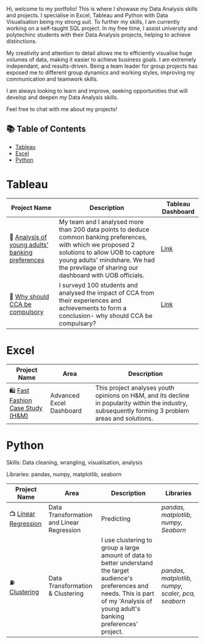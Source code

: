 Hi, welcome to my portfolio!
This is where I showase my Data Analysis skills and projects. I specialise in Excel, Tableau and Python with Data Visualisation being my strong suit. To further my skills, I am currently working on a self-taught SQL project. In my free time, I assist university and polytechinc students with their Data Analysis projects, helping to achieve distinctions. 

My creativity and attention to detail allows me to efficiently visualise huge volumes of data, making it easier to achieve business goals. I am extremely independant, and results-driven. Being a team leader for group projects has exposed me to different group dynamics and working styles, improving my communication and teamwork skills.

I am always looking to learn and improve, seeking opportunities that will develop and deepen my Data Analysis skills.

Feel free to chat with me about my projects!

## 📚 Table of Contents
- [Tableau](#tableau)
- [Excel](#Excel)
- [Python](#python)

# Tableau

| Project Name | Description | Tableau Dashboard |
|---|---|---|
| 🏦 [Analysis of young adults' banking preferences](https://github.com/srushtiganesh/YoungAdultsBankingPreferences) | My team and I analysed more than 200 data points to deduce common banking preferences, with which we proposed 2 solutions to allow UOB to capture young adults' mindshare. We had the previlage of sharing our dashboard with UOB officials.  | [Link](https://github.com/srushtiganesh/YoungAdultsBankingPreferences/blob/main/TF02_Srushti_final%20(3).twbx) |
| 🏅 [Why should CCA be compulsory](https://github.com/katiehuangx/Covid-19-and-Impact-on-Malaysia-stock-market) | I surveyd 100 students and analysed the impact of CCA from their experiences and achievements to form a conclusion-  why should CCA be compulsary? | [Link](https://github.com/srushtiganesh/CCATableau/blob/main/fddai_S10223487F_Borse%20Srushti%20Ganesh.twbx) |

# Excel

| Project Name | Area | Description |  
|---|---|---|
| 🛍️ [Fast Fashion Case Study (H&M)](https://github.com/srushtiganesh/FastFashionCaseStudy) |  Advanced Excel Dashboard | This project analyses youth opinions on H&M, and its decline in popularity within the industry, subsequently forming 3 problem areas and solutions. | 

# Python

Skills: Data cleaning, wrangling, visualisation, analysis

Libraries: pandas, numpy, matplotlib, seaborn

| Project Name | Area | Description | Libraries |    
|---|---|---|---|
| 📺 [Linear Regression](https://github.com/srushtiganesh/PythonProjects/tree/main) |   Data Transformation and Linear Regression | Predicting  | _pandas, matplotlib, numpy, Seaborn_ |   
| ⛽️ [Clustering](https://github.com/srushtiganesh/YoungAdultsBankingPreferences#python-walkthrough) | Data Transformation & Clustering |I use clustering to group a large amount of data to better understand the target audience's preferences and needs. This is part of my 'Analysis of young adult's banking preferences' project.|  _pandas, matplotlib, numpy, scaler, pca, seaborn_ |  
